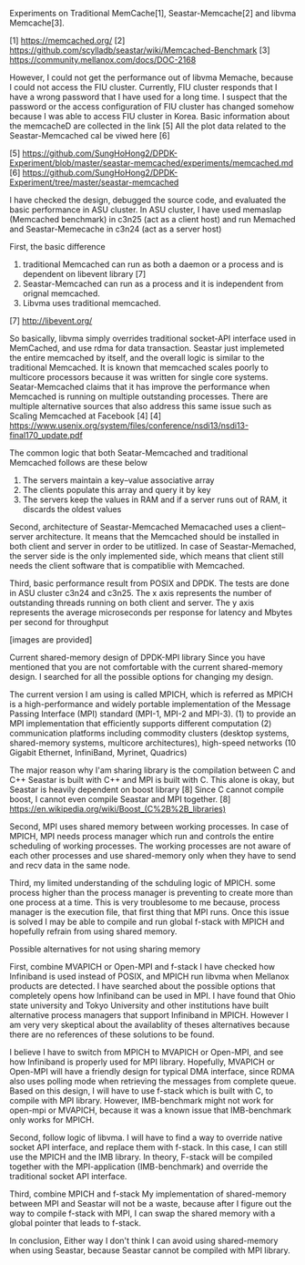 Experiments on Traditional MemCache[1], Seastar-Memcache[2] and libvma Memcache[3].

[1] https://memcached.org/
[2] https://github.com/scylladb/seastar/wiki/Memcached-Benchmark
[3] https://community.mellanox.com/docs/DOC-2168

However, I could not get the performance out of libvma Memache, because I could not access the FIU cluster.
Currently, FIU cluster responds that I have a wrong password that I have used for a long time.
I suspect that the password or the access configuration of FIU cluster has changed somehow because I was able to access FIU cluster in Korea.
Basic information about the memcacheD are collected in the link [5]
All the plot data related to the Seastar-Memcached cal be viwed here [6]

[5] https://github.com/SungHoHong2/DPDK-Experiment/blob/master/seastar-memcached/experiments/memcached.md
[6] https://github.com/SungHoHong2/DPDK-Experiment/tree/master/seastar-memcached

I have checked the design, debugged the source code, and evaluated the basic performance in ASU cluster.
In ASU cluster,
I have used memaslap (Memcached benchmark) in c3n25 (act as a client host)
and run Memached and Seastar-Memecache in c3n24 (act as a server host)

First, the basic difference
1. traditional Memcached can run as both a daemon or a process and is dependent on libevent library [7]
2. Seastar-Memcached can run as a process and it is independent from orignal memcached.
3. Libvma uses traditional memcached.

[7] http://libevent.org/

So basically, libvma simply overrides traditional socket-API interface used in MemCached, and use rdma for data transaction.
Seastar just implemeted the entire memcached by itself, and the overall logic is similar to the traditional Memcached.
It is known that memcached scales poorly to multicore processors because it was written for single core systems.
Seatar-Memcached claims that it has improve the performance when Memcached is running on multiple outstanding processes.
There are multiple alternative sources that also address this same issue such as Scaling Memcached at Facebook [4]
[4] https://www.usenix.org/system/files/conference/nsdi13/nsdi13-final170_update.pdf

The common logic that both Seatar-Memcached and traditional Memcached follows are these below
1. The servers maintain a key–value associative array
2. The clients populate this array and query it by key
3. The servers keep the values in RAM and if a server runs out of RAM, it discards the oldest values


Second, architecture of Seastar-Memcached
Memacached uses a client–server architecture. It means that the Memcached should be installed in both client and server in order to be utitlized. In case of Seastar-Memached, the server side is the only implemented side, which means that client still needs the client software that is compatiblie with Memcached.


Third, basic performance result from POSIX and DPDK.
The tests are done in ASU cluster c3n24 and c3n25.
The x axis represents the number of outstanding threads running on both client and server.
The y axis represents the average microseconds per response for latency and Mbytes per second for throughput

[images are provided]


Current shared-memory design of DPDK-MPI library
Since you have mentioned that you are not comfortable with the current shared-memory design.
I searched for all the possible options for changing my design.

The current version I am using is called MPICH, which is referred as
MPICH is a high-performance and widely portable implementation of the Message Passing Interface (MPI)
standard (MPI-1, MPI-2 and MPI-3).
(1) to provide an MPI implementation that efficiently supports different computation
(2) communication platforms including commodity clusters (desktop systems, shared-memory systems, multicore architectures), high-speed networks (10 Gigabit Ethernet, InfiniBand, Myrinet, Quadrics)

The major reason why I'am sharing library is the compilation between C and C++
Seastar is built with C++ and MPI is built with C. This alone is okay, but Seastar is heavily dependent on boost library [8]
Since C cannot compile boost, I cannot even compile Seastar and MPI together.
[8] https://en.wikipedia.org/wiki/Boost_(C%2B%2B_libraries)

Second, MPI uses shared memory between working processes.
In case of MPICH, MPI needs process manager which run and controls the entire scheduling of working processes.
The working processes are not aware of each other processes and use shared-memory only when they have to send and recv data in the same node.

Third, my limited understanding of the schduling logic of MPICH.
some process higher than the process manager is preventing to create more than one process at a time.
This is very troublesome to me because, process manager is the execution file, that first thing that MPI runs.
Once this issue is solved I may be able to compile and run global f-stack with MPICH and hopefully refrain from using shared memory.



Possible alternatives for not using sharing memory

First, combine MVAPICH or Open-MPI and f-stack
I have checked how Infiniband is used instead of POSIX, and MPICH run libvma when Mellanox products are detected. I have searched about the possible options that completely opens how Infiniband can be used in MPI. I have found that Ohio state university and Tokyo University and other institutions have built alternative process managers that support Infiniband in MPICH. However I am very very skeptical about the availablity of theses alternatives because there are no references of these solutions to be found.

I believe I have to switch from MPICH to MVAPICH or Open-MPI, and see how Infiniband is properly used for MPI library.
Hopefully, MVAPICH or Open-MPI will have a friendly design for typical DMA interface, since RDMA also uses polling mode when retrieving the messages from complete queue.
Based on this design, I will have to use f-stack which is built with C, to compile with MPI library.
However, IMB-benchmark might not work for open-mpi or MVAPICH, because it was a known issue that IMB-benchmark only works for MPICH.

Second, follow logic of libvma.
I will have to find a way to override native socket API interface, and replace them with f-stack.
In this case, I can still use the MPICH and the IMB library.
In theory, F-stack will be compiled together with the MPI-application (IMB-benchmark) and override the traditional socket API interface.

Third, combine MPICH and f-stack
My implementation of shared-memory between MPI and Seastar will not be a waste, because after I figure out the way to compile f-stack with MPI, I can swap the shared memory with a global pointer that leads to f-stack.


In conclusion,
Either way I don't think I can avoid using shared-memory when using Seastar, because Seastar cannot be compiled with MPI library.
